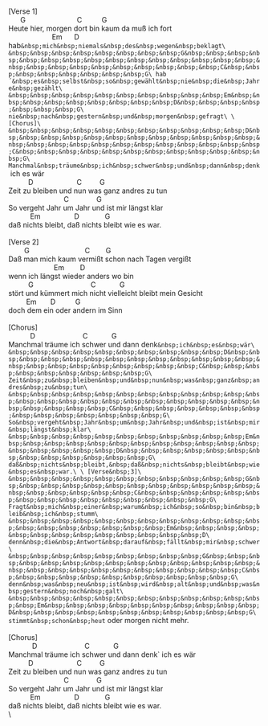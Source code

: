\
[Verse&nbsp;1]\
&nbsp;&nbsp;&nbsp;&nbsp;&nbsp;&nbsp;G&nbsp;&nbsp;&nbsp;&nbsp;&nbsp;&nbsp;&nbsp;&nbsp;&nbsp;&nbsp;&nbsp;&nbsp;&nbsp;&nbsp;&nbsp;&nbsp;&nbsp;&nbsp;&nbsp;&nbsp;&nbsp;&nbsp;&nbsp;&nbsp;&nbsp;&nbsp;C&nbsp;&nbsp;&nbsp;&nbsp;&nbsp;&nbsp;&nbsp;&nbsp;&nbsp;&nbsp;G\
Heute&nbsp;hier,&nbsp;morgen&nbsp;dort&nbsp;bin&nbsp;kaum&nbsp;da&nbsp;muß&nbsp;ich&nbsp;fort\
&nbsp;&nbsp;&nbsp;&nbsp;&nbsp;&nbsp;&nbsp;&nbsp;&nbsp;&nbsp;&nbsp;&nbsp;&nbsp;&nbsp;&nbsp;&nbsp;&nbsp;&nbsp;&nbsp;&nbsp;&nbsp;&nbsp;Em&nbsp;&nbsp;&nbsp;&nbsp;&nbsp;&nbsp;D\
hab`&nbsp;mich&nbsp;niemals&nbsp;des&nbsp;wegen&nbsp;beklagt\
&nbsp;&nbsp;&nbsp;&nbsp;&nbsp;&nbsp;&nbsp;&nbsp;G&nbsp;&nbsp;&nbsp;&nbsp;&nbsp;&nbsp;&nbsp;&nbsp;&nbsp;&nbsp;&nbsp;&nbsp;&nbsp;&nbsp;&nbsp;&nbsp;&nbsp;&nbsp;&nbsp;&nbsp;&nbsp;&nbsp;&nbsp;&nbsp;&nbsp;C&nbsp;&nbsp;&nbsp;&nbsp;&nbsp;&nbsp;&nbsp;&nbsp;G\
hab´&nbsp;es&nbsp;selbst&nbsp;so&nbsp;gewählt&nbsp;nie&nbsp;die&nbsp;Jahre&nbsp;gezählt\
&nbsp;&nbsp;&nbsp;&nbsp;&nbsp;&nbsp;&nbsp;&nbsp;&nbsp;&nbsp;Em&nbsp;&nbsp;&nbsp;&nbsp;&nbsp;&nbsp;&nbsp;&nbsp;&nbsp;D&nbsp;&nbsp;&nbsp;&nbsp;&nbsp;&nbsp;&nbsp;G\
nie&nbsp;nach&nbsp;gestern&nbsp;und&nbsp;morgen&nbsp;gefragt\
\
[Chorus]\
&nbsp;&nbsp;&nbsp;&nbsp;&nbsp;&nbsp;&nbsp;&nbsp;&nbsp;&nbsp;&nbsp;D&nbsp;&nbsp;&nbsp;&nbsp;&nbsp;&nbsp;&nbsp;&nbsp;&nbsp;&nbsp;&nbsp;&nbsp;&nbsp;&nbsp;&nbsp;&nbsp;&nbsp;&nbsp;&nbsp;&nbsp;&nbsp;&nbsp;&nbsp;&nbsp;C&nbsp;&nbsp;&nbsp;&nbsp;&nbsp;&nbsp;&nbsp;&nbsp;&nbsp;&nbsp;&nbsp;&nbsp;G\
Manchmal&nbsp;träume&nbsp;ich&nbsp;schwer&nbsp;und&nbsp;dann&nbsp;denk`&nbsp;ich&nbsp;es&nbsp;wär\
&nbsp;&nbsp;&nbsp;&nbsp;&nbsp;&nbsp;&nbsp;&nbsp;&nbsp;&nbsp;D&nbsp;&nbsp;&nbsp;&nbsp;&nbsp;&nbsp;&nbsp;&nbsp;&nbsp;&nbsp;&nbsp;&nbsp;&nbsp;&nbsp;&nbsp;&nbsp;&nbsp;&nbsp;&nbsp;&nbsp;&nbsp;&nbsp;C&nbsp;&nbsp;&nbsp;&nbsp;&nbsp;&nbsp;&nbsp;&nbsp;&nbsp;G\
Zeit&nbsp;zu&nbsp;bleiben&nbsp;und&nbsp;nun&nbsp;was&nbsp;ganz&nbsp;andres&nbsp;zu&nbsp;tun\
&nbsp;&nbsp;&nbsp;&nbsp;&nbsp;&nbsp;&nbsp;&nbsp;&nbsp;&nbsp;&nbsp;&nbsp;&nbsp;&nbsp;&nbsp;&nbsp;&nbsp;&nbsp;&nbsp;&nbsp;&nbsp;&nbsp;&nbsp;&nbsp;&nbsp;&nbsp;&nbsp;&nbsp;C&nbsp;&nbsp;&nbsp;&nbsp;&nbsp;&nbsp;&nbsp;&nbsp;&nbsp;&nbsp;&nbsp;&nbsp;&nbsp;&nbsp;G\
So&nbsp;vergeht&nbsp;Jahr&nbsp;um&nbsp;Jahr&nbsp;und&nbsp;ist&nbsp;mir&nbsp;längst&nbsp;klar\
&nbsp;&nbsp;&nbsp;&nbsp;&nbsp;&nbsp;&nbsp;&nbsp;&nbsp;&nbsp;&nbsp;Em&nbsp;&nbsp;&nbsp;&nbsp;&nbsp;&nbsp;&nbsp;&nbsp;&nbsp;&nbsp;&nbsp;&nbsp;&nbsp;&nbsp;&nbsp;&nbsp;&nbsp;D&nbsp;&nbsp;&nbsp;&nbsp;&nbsp;&nbsp;&nbsp;&nbsp;&nbsp;&nbsp;&nbsp;&nbsp;&nbsp;G\
daß&nbsp;nichts&nbsp;bleibt,&nbsp;daß&nbsp;nichts&nbsp;bleibt&nbsp;wie&nbsp;es&nbsp;war.\
\
[Verse&nbsp;2]\
&nbsp;&nbsp;&nbsp;&nbsp;&nbsp;&nbsp;&nbsp;&nbsp;G&nbsp;&nbsp;&nbsp;&nbsp;&nbsp;&nbsp;&nbsp;&nbsp;&nbsp;&nbsp;&nbsp;&nbsp;&nbsp;&nbsp;&nbsp;&nbsp;&nbsp;&nbsp;&nbsp;&nbsp;&nbsp;&nbsp;&nbsp;&nbsp;&nbsp;&nbsp;&nbsp;&nbsp;C&nbsp;&nbsp;&nbsp;&nbsp;&nbsp;&nbsp;&nbsp;&nbsp;G\
Daß&nbsp;man&nbsp;mich&nbsp;kaum&nbsp;vermißt&nbsp;schon&nbsp;nach&nbsp;Tagen&nbsp;vergißt\
&nbsp;&nbsp;&nbsp;&nbsp;&nbsp;&nbsp;&nbsp;&nbsp;&nbsp;&nbsp;&nbsp;&nbsp;&nbsp;&nbsp;&nbsp;&nbsp;&nbsp;&nbsp;&nbsp;&nbsp;&nbsp;&nbsp;&nbsp;Em&nbsp;&nbsp;&nbsp;&nbsp;&nbsp;&nbsp;&nbsp;&nbsp;D\
wenn&nbsp;ich&nbsp;längst&nbsp;wieder&nbsp;anders&nbsp;wo&nbsp;bin\
&nbsp;&nbsp;&nbsp;&nbsp;&nbsp;&nbsp;&nbsp;&nbsp;&nbsp;&nbsp;G&nbsp;&nbsp;&nbsp;&nbsp;&nbsp;&nbsp;&nbsp;&nbsp;&nbsp;&nbsp;&nbsp;&nbsp;&nbsp;&nbsp;&nbsp;&nbsp;&nbsp;&nbsp;&nbsp;&nbsp;&nbsp;&nbsp;&nbsp;&nbsp;&nbsp;&nbsp;&nbsp;&nbsp;&nbsp;C&nbsp;&nbsp;&nbsp;&nbsp;&nbsp;&nbsp;&nbsp;&nbsp;&nbsp;&nbsp;&nbsp;&nbsp;G\
stört&nbsp;und&nbsp;kümmert&nbsp;mich&nbsp;nicht&nbsp;vielleicht&nbsp;bleibt&nbsp;mein&nbsp;Gesicht\
&nbsp;&nbsp;&nbsp;&nbsp;&nbsp;&nbsp;&nbsp;&nbsp;&nbsp;Em&nbsp;&nbsp;&nbsp;&nbsp;&nbsp;&nbsp;&nbsp;D&nbsp;&nbsp;&nbsp;&nbsp;&nbsp;&nbsp;&nbsp;&nbsp;&nbsp;&nbsp;G&nbsp;\
doch&nbsp;dem&nbsp;ein&nbsp;oder&nbsp;andern&nbsp;im&nbsp;Sinn\
\
[Chorus]\
&nbsp;&nbsp;&nbsp;&nbsp;&nbsp;&nbsp;&nbsp;&nbsp;&nbsp;&nbsp;&nbsp;D&nbsp;&nbsp;&nbsp;&nbsp;&nbsp;&nbsp;&nbsp;&nbsp;&nbsp;&nbsp;&nbsp;&nbsp;&nbsp;&nbsp;&nbsp;&nbsp;&nbsp;&nbsp;&nbsp;&nbsp;&nbsp;&nbsp;&nbsp;&nbsp;C&nbsp;&nbsp;&nbsp;&nbsp;&nbsp;&nbsp;&nbsp;&nbsp;&nbsp;&nbsp;&nbsp;&nbsp;G\
Manchmal&nbsp;träume&nbsp;ich&nbsp;schwer&nbsp;und&nbsp;dann&nbsp;denk`&nbsp;ich&nbsp;es&nbsp;wär\
&nbsp;&nbsp;&nbsp;&nbsp;&nbsp;&nbsp;&nbsp;&nbsp;&nbsp;&nbsp;D&nbsp;&nbsp;&nbsp;&nbsp;&nbsp;&nbsp;&nbsp;&nbsp;&nbsp;&nbsp;&nbsp;&nbsp;&nbsp;&nbsp;&nbsp;&nbsp;&nbsp;&nbsp;&nbsp;&nbsp;&nbsp;&nbsp;C&nbsp;&nbsp;&nbsp;&nbsp;&nbsp;&nbsp;&nbsp;&nbsp;&nbsp;G\
Zeit&nbsp;zu&nbsp;bleiben&nbsp;und&nbsp;nun&nbsp;was&nbsp;ganz&nbsp;andres&nbsp;zu&nbsp;tun\
&nbsp;&nbsp;&nbsp;&nbsp;&nbsp;&nbsp;&nbsp;&nbsp;&nbsp;&nbsp;&nbsp;&nbsp;&nbsp;&nbsp;&nbsp;&nbsp;&nbsp;&nbsp;&nbsp;&nbsp;&nbsp;&nbsp;&nbsp;&nbsp;&nbsp;&nbsp;&nbsp;&nbsp;C&nbsp;&nbsp;&nbsp;&nbsp;&nbsp;&nbsp;&nbsp;&nbsp;&nbsp;&nbsp;&nbsp;&nbsp;&nbsp;&nbsp;G\
So&nbsp;vergeht&nbsp;Jahr&nbsp;um&nbsp;Jahr&nbsp;und&nbsp;ist&nbsp;mir&nbsp;längst&nbsp;klar\
&nbsp;&nbsp;&nbsp;&nbsp;&nbsp;&nbsp;&nbsp;&nbsp;&nbsp;&nbsp;&nbsp;Em&nbsp;&nbsp;&nbsp;&nbsp;&nbsp;&nbsp;&nbsp;&nbsp;&nbsp;&nbsp;&nbsp;&nbsp;&nbsp;&nbsp;&nbsp;&nbsp;&nbsp;D&nbsp;&nbsp;&nbsp;&nbsp;&nbsp;&nbsp;&nbsp;&nbsp;&nbsp;&nbsp;&nbsp;&nbsp;&nbsp;G\
daß&nbsp;nichts&nbsp;bleibt,&nbsp;daß&nbsp;nichts&nbsp;bleibt&nbsp;wie&nbsp;es&nbsp;war.\
\
[Verse&nbsp;3]\
&nbsp;&nbsp;&nbsp;&nbsp;&nbsp;&nbsp;&nbsp;&nbsp;&nbsp;&nbsp;&nbsp;G&nbsp;&nbsp;&nbsp;&nbsp;&nbsp;&nbsp;&nbsp;&nbsp;&nbsp;&nbsp;&nbsp;&nbsp;&nbsp;&nbsp;&nbsp;&nbsp;&nbsp;&nbsp;C&nbsp;&nbsp;&nbsp;&nbsp;&nbsp;&nbsp;&nbsp;&nbsp;&nbsp;&nbsp;&nbsp;&nbsp;&nbsp;&nbsp;&nbsp;G\
Fragt&nbsp;mich&nbsp;einer&nbsp;warum&nbsp;ich&nbsp;so&nbsp;bin&nbsp;bleib&nbsp;ich&nbsp;stumm\
&nbsp;&nbsp;&nbsp;&nbsp;&nbsp;&nbsp;&nbsp;&nbsp;&nbsp;&nbsp;&nbsp;&nbsp;&nbsp;&nbsp;&nbsp;&nbsp;&nbsp;&nbsp;&nbsp;Em&nbsp;&nbsp;&nbsp;&nbsp;&nbsp;&nbsp;&nbsp;&nbsp;&nbsp;&nbsp;&nbsp;&nbsp;&nbsp;D\
denn&nbsp;die&nbsp;Antwort&nbsp;darauf&nbsp;fällt&nbsp;mir&nbsp;schwer\
&nbsp;&nbsp;&nbsp;&nbsp;&nbsp;&nbsp;&nbsp;&nbsp;&nbsp;G&nbsp;&nbsp;&nbsp;&nbsp;&nbsp;&nbsp;&nbsp;&nbsp;&nbsp;&nbsp;&nbsp;&nbsp;&nbsp;&nbsp;&nbsp;&nbsp;&nbsp;&nbsp;&nbsp;&nbsp;&nbsp;&nbsp;&nbsp;&nbsp;&nbsp;C&nbsp;&nbsp;&nbsp;&nbsp;&nbsp;&nbsp;&nbsp;&nbsp;&nbsp;&nbsp;&nbsp;G\
denn&nbsp;was&nbsp;neu&nbsp;ist&nbsp;wird&nbsp;alt&nbsp;und&nbsp;was&nbsp;gestern&nbsp;noch&nbsp;galt\
&nbsp;&nbsp;&nbsp;&nbsp;&nbsp;&nbsp;&nbsp;&nbsp;&nbsp;&nbsp;&nbsp;&nbsp;&nbsp;Em&nbsp;&nbsp;&nbsp;&nbsp;&nbsp;&nbsp;&nbsp;&nbsp;&nbsp;&nbsp;D&nbsp;&nbsp;&nbsp;&nbsp;&nbsp;&nbsp;&nbsp;&nbsp;&nbsp;&nbsp;&nbsp;G\
stimmt&nbsp;schon&nbsp;heut`&nbsp;oder&nbsp;morgen&nbsp;nicht&nbsp;mehr.\
\
[Chorus]\
&nbsp;&nbsp;&nbsp;&nbsp;&nbsp;&nbsp;&nbsp;&nbsp;&nbsp;&nbsp;&nbsp;&nbsp;D&nbsp;&nbsp;&nbsp;&nbsp;&nbsp;&nbsp;&nbsp;&nbsp;&nbsp;&nbsp;&nbsp;&nbsp;&nbsp;&nbsp;&nbsp;&nbsp;&nbsp;&nbsp;&nbsp;&nbsp;&nbsp;&nbsp;&nbsp;&nbsp;C&nbsp;&nbsp;&nbsp;&nbsp;&nbsp;&nbsp;&nbsp;&nbsp;&nbsp;&nbsp;&nbsp;&nbsp;G\
Manchmal&nbsp;träume&nbsp;ich&nbsp;schwer&nbsp;und&nbsp;dann&nbsp;denk`&nbsp;ich&nbsp;es&nbsp;wär\
&nbsp;&nbsp;&nbsp;&nbsp;&nbsp;&nbsp;&nbsp;&nbsp;&nbsp;&nbsp;D&nbsp;&nbsp;&nbsp;&nbsp;&nbsp;&nbsp;&nbsp;&nbsp;&nbsp;&nbsp;&nbsp;&nbsp;&nbsp;&nbsp;&nbsp;&nbsp;&nbsp;&nbsp;&nbsp;&nbsp;&nbsp;&nbsp;C&nbsp;&nbsp;&nbsp;&nbsp;&nbsp;&nbsp;&nbsp;&nbsp;&nbsp;G\
Zeit&nbsp;zu&nbsp;bleiben&nbsp;und&nbsp;nun&nbsp;was&nbsp;ganz&nbsp;andres&nbsp;zu&nbsp;tun\
&nbsp;&nbsp;&nbsp;&nbsp;&nbsp;&nbsp;&nbsp;&nbsp;&nbsp;&nbsp;&nbsp;&nbsp;&nbsp;&nbsp;&nbsp;&nbsp;&nbsp;&nbsp;&nbsp;&nbsp;&nbsp;&nbsp;&nbsp;&nbsp;&nbsp;&nbsp;&nbsp;&nbsp;C&nbsp;&nbsp;&nbsp;&nbsp;&nbsp;&nbsp;&nbsp;&nbsp;&nbsp;&nbsp;&nbsp;&nbsp;&nbsp;&nbsp;G\
So&nbsp;vergeht&nbsp;Jahr&nbsp;um&nbsp;Jahr&nbsp;und&nbsp;ist&nbsp;mir&nbsp;längst&nbsp;klar\
&nbsp;&nbsp;&nbsp;&nbsp;&nbsp;&nbsp;&nbsp;&nbsp;&nbsp;&nbsp;&nbsp;Em&nbsp;&nbsp;&nbsp;&nbsp;&nbsp;&nbsp;&nbsp;&nbsp;&nbsp;&nbsp;&nbsp;&nbsp;&nbsp;&nbsp;&nbsp;&nbsp;&nbsp;D&nbsp;&nbsp;&nbsp;&nbsp;&nbsp;&nbsp;&nbsp;&nbsp;&nbsp;&nbsp;&nbsp;&nbsp;&nbsp;G\
daß&nbsp;nichts&nbsp;bleibt,&nbsp;daß&nbsp;nichts&nbsp;bleibt&nbsp;wie&nbsp;es&nbsp;war.\
\
